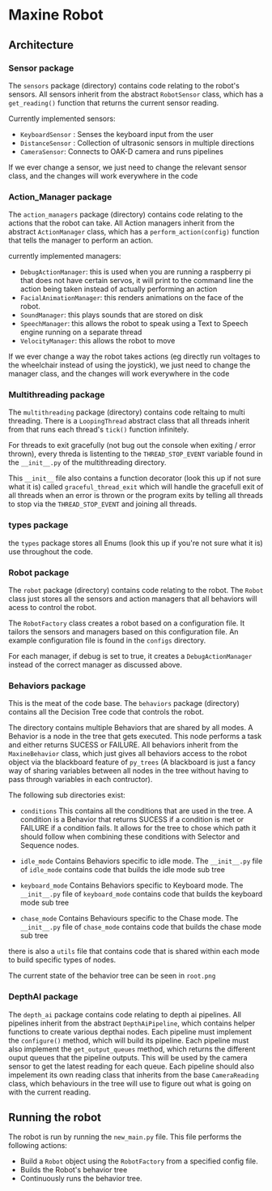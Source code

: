 # Maxine Robot

## Architecture

### Sensor package

The `sensors` package (directory) contains code relating to the robot's sensors.
All sensors inherit from the abstract `RobotSensor` class, which has a `get_reading()` function that returns the current sensor reading.

Currently implemented sensors:
- `KeyboardSensor` : Senses the keyboard input from the user
- `DistanceSensor` : Collection of ultrasonic sensors in multiple directions
- `CameraSensor`: Connects to OAK-D camera and runs pipelines

If we ever change a sensor,  we just need to change the relevant sensor class, and the changes will work everywhere in the code

### Action_Manager package

The `action_managers` package (directory) contains code relating to the actions that the robot can take.
All Action managers inherit from the abstract `ActionManager` class, which has a `perform_action(config)` function that tells the manager to perform an action.

currently implemented managers:
-  `DebugActionManager`: this is used when you are running a raspberry pi that does not have certain servos, it will print to the command line the action being taken instead of actually performing an action
- `FacialAnimationManager`: this renders animations on the face of the robot.
- `SoundManager`: this plays sounds that are stored on disk
- `SpeechManager`: this allows the robot to speak using a Text to Speech engine running on a separate thread
- `VelocityManager`: this allows the robot to move 

If we ever change a way the robot takes actions (eg directly run voltages to the wheelchair instead of using the joystick), we just need to change the manager class, and the changes will work everywhere in the code

### Multithreading package

The `multithreading` package (directory) contains code reltaing to multi threading.
There is a `LoopingThread` abstract class that all threads inherit from that runs each thread's `tick()` function infinitely.

For threads to exit gracefully (not bug out the console when exiting / error thrown), every threda is listenting to the `THREAD_STOP_EVENT` variable found in the `__init__.py` of the multithreading directory. 

This `__init__` file also contains a function decorator (look this up if not sure what it is) called `graceful_thread_exit`  which will handle the gracefull exit of all threads when an error is thrown or the program exits by telling all threads to stop via the `THREAD_STOP_EVENT` and joining all threads.

### types package

the `types` package stores all Enums (look this up if you're not sure what it is) use throughout the code.


### Robot package

The `robot` package (directory) contains code relating to the robot.
The `Robot` class just stores all the sensors and action managers that all behaviors will acess to control the robot.

The `RobotFactory` class creates a robot based on a configuration file. It tailors the sensors and managers based on this configuration file. An example configuration file is found in the `configs` directory.

For each manager, if debug is set to true, it creates a `DebugActionManager` instead of the correct manager as discussed above.

### Behaviors package

This is the meat of the code base. The `behaviors` package (directory) contains all the Decision Tree code that controls the robot. 

The directory contains multiple Behaviors that are shared by all modes. A Behavior is a node in the tree that gets executed. This node performs a task and either returns SUCESS or FAILURE.
All behaviors inherit from the `MaxineBehavior` class, which just gives all behaviors access to the robot object via the blackboard feature of `py_trees` (A blackboard is just a fancy way of sharing variables between all nodes in the tree without having to pass through variables in each contructor).

The following sub directories exist:

- `conditions` This contains all the conditions that are used in the tree. A condition is a Behavior that returns SUCESS if a condition is met or FAILURE if a condition fails. It allows for the tree to chose which path it should follow when combining these conditions with Selector and Sequence nodes.

- `idle_mode` Contains Behaviors specific to idle mode. The `__init__.py` file of `idle_mode` contains code that builds the idle mode sub tree

- `keyboard_mode` Contains Behaviors specific to Keyboard mode. The `__init__.py` file of `keyboard_mode` contains code that builds the keyboard mode sub tree

- `chase_mode` Contains Behaviours specific to the Chase mode. The `__init__.py` file of `chase_mode` contains code that builds the chase mode sub tree

there is also a `utils` file that contains code that is shared within each mode to build specific types of nodes.

The current state of the behavior tree can be seen in `root.png`


### DepthAI package

The `depth_ai` package contains code relating to depth ai pipelines.
All pipelines inherit from the abstract `DepthAiPipeline`, which contains helper functions to create various depthai nodes.
Each pipeline must implement the `configure()` method, which will build its pipeline.
Each pipeline must also implement the `get_output_queues` method, which returns the different ouput queues that the pipeline outputs. This will be used by the camera sensor to get the latest reading for each queue.
Each pipeline should also impelement its own reading class that inherits from the base `CameraReading` class, which behaviours in the tree will use to figure out what is going on with the current reading.

## Running the robot


The robot is run by running the `new_main.py` file. This file performs the following actions:
- Build a `Robot` object using the `RobotFactory` from a specified config file.
- Builds the Robot's behavior tree
- Continuously runs the behavior tree.

